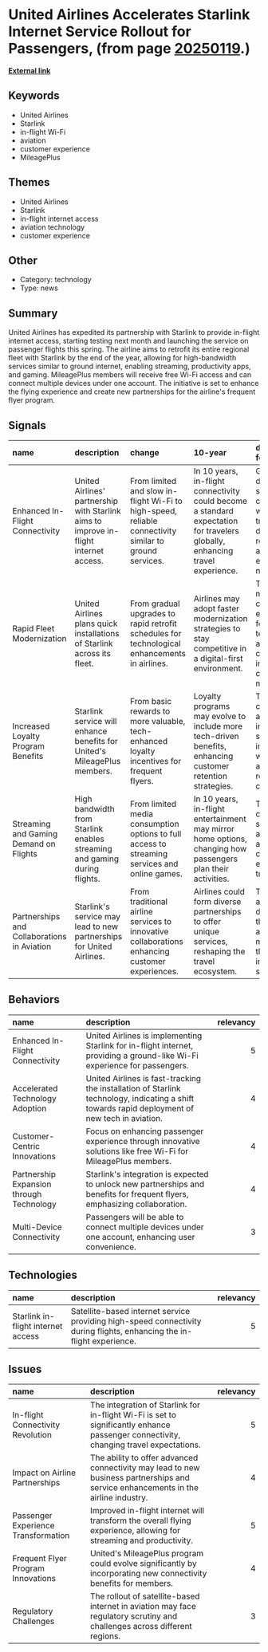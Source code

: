 # __United Airlines Accelerates Starlink Internet Service Rollout for Passengers__, (from page [20250119](https://kghosh.substack.com/p/20250119).)

__[External link](https://techcrunch.com/2025/01/05/united-airlines-accelerates-its-starlink-rollout-with-first-commercial-flight-planned-for-spring/)__



## Keywords

* United Airlines
* Starlink
* in-flight Wi-Fi
* aviation
* customer experience
* MileagePlus

## Themes

* United Airlines
* Starlink
* in-flight internet access
* aviation technology
* customer experience

## Other

* Category: technology
* Type: news

## Summary

United Airlines has expedited its partnership with Starlink to provide in-flight internet access, starting testing next month and launching the service on passenger flights this spring. The airline aims to retrofit its entire regional fleet with Starlink by the end of the year, allowing for high-bandwidth services similar to ground internet, enabling streaming, productivity apps, and gaming. MileagePlus members will receive free Wi-Fi access and can connect multiple devices under one account. The initiative is set to enhance the flying experience and create new partnerships for the airline's frequent flyer program.

## Signals

| name                                        | description                                                                           | change                                                                                                 | 10-year                                                                                                                      | driving-force                                                                                            |   relevancy |
|:--------------------------------------------|:--------------------------------------------------------------------------------------|:-------------------------------------------------------------------------------------------------------|:-----------------------------------------------------------------------------------------------------------------------------|:---------------------------------------------------------------------------------------------------------|------------:|
| Enhanced In-Flight Connectivity             | United Airlines' partnership with Starlink aims to improve in-flight internet access. | From limited and slow in-flight Wi-Fi to high-speed, reliable connectivity similar to ground services. | In 10 years, in-flight connectivity could become a standard expectation for travelers globally, enhancing travel experience. | Growing demand for seamless connectivity while traveling, driven by remote work and entertainment needs. |           4 |
| Rapid Fleet Modernization                   | United Airlines plans quick installations of Starlink across its fleet.               | From gradual upgrades to rapid retrofit schedules for technological enhancements in airlines.          | Airlines may adopt faster modernization strategies to stay competitive in a digital-first environment.                       | The need to meet customer expectations for technology and connectivity in a competitive market.          |           3 |
| Increased Loyalty Program Benefits          | Starlink service will enhance benefits for United's MileagePlus members.              | From basic rewards to more valuable, tech-enhanced loyalty incentives for frequent flyers.             | Loyalty programs may evolve to include more tech-driven benefits, enhancing customer retention strategies.                   | The competitive airline industry seeks innovative ways to attract and retain loyal customers.            |           4 |
| Streaming and Gaming Demand on Flights      | High bandwidth from Starlink enables streaming and gaming during flights.             | From limited media consumption options to full access to streaming services and online games.          | In 10 years, in-flight entertainment may mirror home options, changing how passengers plan their activities.                 | The rising culture of streaming and gaming among consumers, even during travel.                          |           5 |
| Partnerships and Collaborations in Aviation | Starlink's service may lead to new partnerships for United Airlines.                  | From traditional airline services to innovative collaborations enhancing customer experiences.         | Airlines could form diverse partnerships to offer unique services, reshaping the travel ecosystem.                           | The drive for airlines to differentiate themselves in a competitive market through innovative services.  |           4 |

## Behaviors

| name                                     | description                                                                                                                                    |   relevancy |
|:-----------------------------------------|:-----------------------------------------------------------------------------------------------------------------------------------------------|------------:|
| Enhanced In-Flight Connectivity          | United Airlines is implementing Starlink for in-flight internet, providing a ground-like Wi-Fi experience for passengers.                      |           5 |
| Accelerated Technology Adoption          | United Airlines is fast-tracking the installation of Starlink technology, indicating a shift towards rapid deployment of new tech in aviation. |           4 |
| Customer-Centric Innovations             | Focus on enhancing passenger experience through innovative solutions like free Wi-Fi for MileagePlus members.                                  |           4 |
| Partnership Expansion through Technology | Starlink's integration is expected to unlock new partnerships and benefits for frequent flyers, emphasizing collaboration.                     |           4 |
| Multi-Device Connectivity                | Passengers will be able to connect multiple devices under one account, enhancing user convenience.                                             |           3 |

## Technologies

| name                               | description                                                                                                            |   relevancy |
|:-----------------------------------|:-----------------------------------------------------------------------------------------------------------------------|------------:|
| Starlink in-flight internet access | Satellite-based internet service providing high-speed connectivity during flights, enhancing the in-flight experience. |           5 |

## Issues

| name                                | description                                                                                                                           |   relevancy |
|:------------------------------------|:--------------------------------------------------------------------------------------------------------------------------------------|------------:|
| In-flight Connectivity Revolution   | The integration of Starlink for in-flight Wi-Fi is set to significantly enhance passenger connectivity, changing travel expectations. |           5 |
| Impact on Airline Partnerships      | The ability to offer advanced connectivity may lead to new business partnerships and service enhancements in the airline industry.    |           4 |
| Passenger Experience Transformation | Improved in-flight internet will transform the overall flying experience, allowing for streaming and productivity.                    |           5 |
| Frequent Flyer Program Innovations  | United's MileagePlus program could evolve significantly by incorporating new connectivity benefits for members.                       |           4 |
| Regulatory Challenges               | The rollout of satellite-based internet in aviation may face regulatory scrutiny and challenges across different regions.             |           3 |